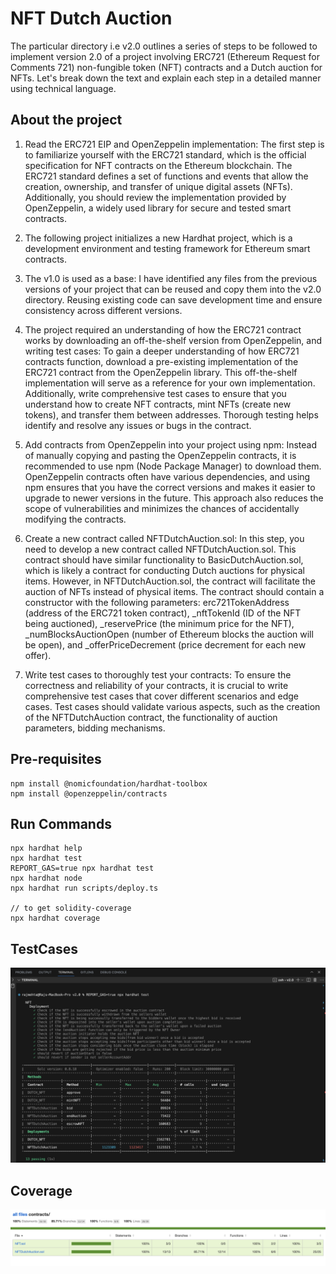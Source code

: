 # NFT Dutch Auction

The particular directory i.e v2.0 outlines a series of steps to be followed to implement version 2.0 of a project involving ERC721 (Ethereum Request for Comments 721) non-fungible token (NFT) contracts and a Dutch auction for NFTs. Let's break down the text and explain each step in a detailed manner using technical language.


## About the project

1. Read the ERC721 EIP and OpenZeppelin implementation:
   The first step is to familiarize yourself with the ERC721 standard, which is the official specification for NFT contracts on the Ethereum blockchain. The ERC721 standard defines a set of functions and events that allow the creation, ownership, and transfer of unique digital assets (NFTs). Additionally, you should review the implementation provided by OpenZeppelin, a widely used library for secure and tested smart contracts.

2. The following project initializes a new Hardhat project, which is a development environment and testing framework for Ethereum smart contracts.

3. The v1.0 is used as a base:
   I have identified any files from the previous versions of your project that can be reused and copy them into the v2.0 directory. Reusing existing code can save development time and ensure consistency across different versions.

4. The project required an understanding of how the ERC721 contract works by downloading an off-the-shelf version from OpenZeppelin, and writing test cases:
   To gain a deeper understanding of how ERC721 contracts function, download a pre-existing implementation of the ERC721 contract from the OpenZeppelin library. This off-the-shelf implementation will serve as a reference for your own implementation. Additionally, write comprehensive test cases to ensure that you understand how to create NFT contracts, mint NFTs (create new tokens), and transfer them between addresses. Thorough testing helps identify and resolve any issues or bugs in the contract.

5. Add contracts from OpenZeppelin into your project using npm:
   Instead of manually copying and pasting the OpenZeppelin contracts, it is recommended to use npm (Node Package Manager) to download them. OpenZeppelin contracts often have various dependencies, and using npm ensures that you have the correct versions and makes it easier to upgrade to newer versions in the future. This approach also reduces the scope of vulnerabilities and minimizes the chances of accidentally modifying the contracts.

6. Create a new contract called NFTDutchAuction.sol:
   In this step, you need to develop a new contract called NFTDutchAuction.sol. This contract should have similar functionality to BasicDutchAuction.sol, which is likely a contract for conducting Dutch auctions for physical items. However, in NFTDutchAuction.sol, the contract will facilitate the auction of NFTs instead of physical items. The contract should contain a constructor with the following parameters: erc721TokenAddress (address of the ERC721 token contract), _nftTokenId (ID of the NFT being auctioned), _reservePrice (the minimum price for the NFT), _numBlocksAuctionOpen (number of Ethereum blocks the auction will be open), and _offerPriceDecrement (price decrement for each new offer).

7. Write test cases to thoroughly test your contracts:
   To ensure the correctness and reliability of your contracts, it is crucial to write comprehensive test cases that cover different scenarios and edge cases. Test cases should validate various aspects, such as the creation of the NFTDutchAuction contract, the functionality of auction parameters, bidding mechanisms.


## Pre-requisites

```shell
npm install @nomicfoundation/hardhat-toolbox
npm install @openzeppelin/contracts
```

## Run Commands

```shell
npx hardhat help
npx hardhat test
REPORT_GAS=true npx hardhat test
npx hardhat node
npx hardhat run scripts/deploy.ts

// to get solidity-coverage
npx hardhat coverage
```

## TestCases

![Test_Cases](https://github.com/Raj-Mehta2012/INFO7500_Crypto/blob/main/v2.0/screenshots/TestCases.png)

## Coverage

![Coverage](https://github.com/Raj-Mehta2012/INFO7500_Crypto/blob/main/v2.0/screenshots/v2.0_coverage.png)
